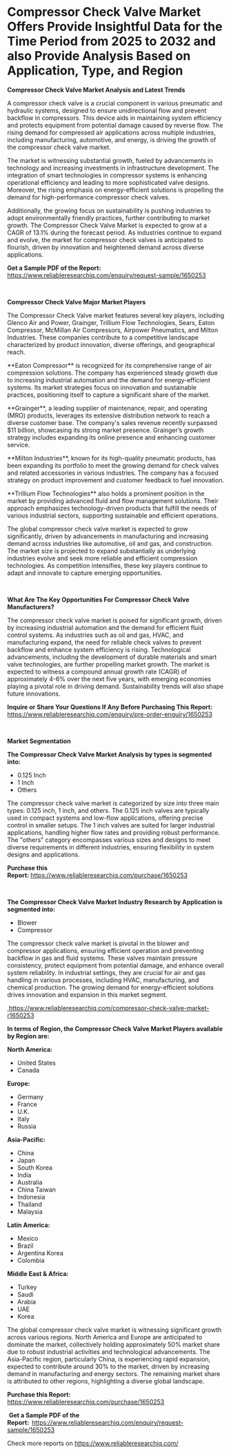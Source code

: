 <p><h1>Compressor Check Valve Market Offers Provide Insightful Data for the Time Period from 2025 to 2032 and also Provide Analysis Based on Application, Type, and Region</h1></p><p><strong>Compressor Check Valve Market Analysis and Latest Trends</strong></p>
<p><p>A compressor check valve is a crucial component in various pneumatic and hydraulic systems, designed to ensure unidirectional flow and prevent backflow in compressors. This device aids in maintaining system efficiency and protects equipment from potential damage caused by reverse flow. The rising demand for compressed air applications across multiple industries, including manufacturing, automotive, and energy, is driving the growth of the compressor check valve market.</p><p>The market is witnessing substantial growth, fueled by advancements in technology and increasing investments in infrastructure development. The integration of smart technologies in compressor systems is enhancing operational efficiency and leading to more sophisticated valve designs. Moreover, the rising emphasis on energy-efficient solutions is propelling the demand for high-performance compressor check valves.</p><p>Additionally, the growing focus on sustainability is pushing industries to adopt environmentally friendly practices, further contributing to market growth. The Compressor Check Valve Market is expected to grow at a CAGR of 13.1% during the forecast period. As industries continue to expand and evolve, the market for compressor check valves is anticipated to flourish, driven by innovation and heightened demand across diverse applications.</p></p>
<p><strong>Get a Sample PDF of the Report:&nbsp;</strong> <a href="https://www.reliableresearchiq.com/enquiry/request-sample/1650253?utm_campaign=2188&utm_medium=2&utm_source=Github&utm_content=ia&utm_term=17022025&utm_id=compressor-check-valve">https://www.reliableresearchiq.com/enquiry/request-sample/1650253</a></p>
<p>&nbsp;</p>
<p><strong>Compressor Check Valve Major Market Players</strong></p>
<p><p>The Compressor Check Valve market features several key players, including Glenco Air and Power, Grainger, Trillium Flow Technologies, Sears, Eaton Compressor, McMillan Air Compressors, Airpower Pneumatics, and Milton Industries. These companies contribute to a competitive landscape characterized by product innovation, diverse offerings, and geographical reach.</p><p>**Eaton Compressor** is recognized for its comprehensive range of air compression solutions. The company has experienced steady growth due to increasing industrial automation and the demand for energy-efficient systems. Its market strategies focus on innovation and sustainable practices, positioning itself to capture a significant share of the market.</p><p>**Grainger**, a leading supplier of maintenance, repair, and operating (MRO) products, leverages its extensive distribution network to reach a diverse customer base. The company's sales revenue recently surpassed $11 billion, showcasing its strong market presence. Grainger’s growth strategy includes expanding its online presence and enhancing customer service.</p><p>**Milton Industries**, known for its high-quality pneumatic products, has been expanding its portfolio to meet the growing demand for check valves and related accessories in various industries. The company has a focused strategy on product improvement and customer feedback to fuel innovation.</p><p>**Trillium Flow Technologies** also holds a prominent position in the market by providing advanced fluid and flow management solutions. Their approach emphasizes technology-driven products that fulfill the needs of various industrial sectors, supporting sustainable and efficient operations.</p><p>The global compressor check valve market is expected to grow significantly, driven by advancements in manufacturing and increasing demand across industries like automotive, oil and gas, and construction. The market size is projected to expand substantially as underlying industries evolve and seek more reliable and efficient compression technologies. As competition intensifies, these key players continue to adapt and innovate to capture emerging opportunities.</p></p>
<p>&nbsp;</p>
<p><strong>What Are The Key Opportunities For Compressor Check Valve Manufacturers?</strong></p>
<p><p>The compressor check valve market is poised for significant growth, driven by increasing industrial automation and the demand for efficient fluid control systems. As industries such as oil and gas, HVAC, and manufacturing expand, the need for reliable check valves to prevent backflow and enhance system efficiency is rising. Technological advancements, including the development of durable materials and smart valve technologies, are further propelling market growth. The market is expected to witness a compound annual growth rate (CAGR) of approximately 4-6% over the next five years, with emerging economies playing a pivotal role in driving demand. Sustainability trends will also shape future innovations.</p></p>
<p><strong>Inquire or Share Your Questions If Any Before Purchasing This Report:</strong> <a href="https://www.reliableresearchiq.com/enquiry/pre-order-enquiry/1650253?utm_campaign=2188&utm_medium=2&utm_source=Github&utm_content=ia&utm_term=17022025&utm_id=compressor-check-valve">https://www.reliableresearchiq.com/enquiry/pre-order-enquiry/1650253</a></p>
<p>&nbsp;</p>
<p><strong>Market Segmentation</strong></p>
<p><strong>The Compressor Check Valve Market Analysis by types is segmented into:</strong></p>
<p><ul><li>0.125 Inch</li><li>1 Inch</li><li>Others</li></ul></p>
<p><p>The compressor check valve market is categorized by size into three main types: 0.125 inch, 1 inch, and others. The 0.125 inch valves are typically used in compact systems and low-flow applications, offering precise control in smaller setups. The 1 inch valves are suited for larger industrial applications, handling higher flow rates and providing robust performance. The "others" category encompasses various sizes and designs to meet diverse requirements in different industries, ensuring flexibility in system designs and applications.</p></p>
<p><strong>Purchase this Report:&nbsp;</strong><a href="https://www.reliableresearchiq.com/purchase/1650253?utm_campaign=2188&utm_medium=2&utm_source=Github&utm_content=ia&utm_term=17022025&utm_id=compressor-check-valve">https://www.reliableresearchiq.com/purchase/1650253</a></p>
<p>&nbsp;</p>
<p><strong>The Compressor Check Valve Market Industry Research by Application is segmented into:</strong></p>
<p><ul><li>Blower</li><li>Compressor</li></ul></p>
<p><p>The compressor check valve market is pivotal in the blower and compressor applications, ensuring efficient operation and preventing backflow in gas and fluid systems. These valves maintain pressure consistency, protect equipment from potential damage, and enhance overall system reliability. In industrial settings, they are crucial for air and gas handling in various processes, including HVAC, manufacturing, and chemical production. The growing demand for energy-efficient solutions drives innovation and expansion in this market segment.</p></p>
<p><a href="https://www.reliableresearchiq.com/compressor-check-valve-market-r1650253?utm_campaign=2188&utm_medium=2&utm_source=Github&utm_content=ia&utm_term=17022025&utm_id=compressor-check-valve">&nbsp;https://www.reliableresearchiq.com/compressor-check-valve-market-r1650253</a></p>
<p><strong>In terms of Region, the Compressor Check Valve Market Players available by Region are:</strong></p>
<p>
    <p> <strong> North America: </strong>
        <ul>
            <li>United States</li>
            <li>Canada</li>
        </ul>
        </p> 
    <p> <strong> Europe: </strong>
        <ul>
            <li>Germany</li>
            <li>France</li>
            <li>U.K.</li>
            <li>Italy</li>
            <li>Russia</li>
        </ul>
        </p> 
    <p> <strong> Asia-Pacific: </strong>
        <ul>
            <li>China</li>
            <li>Japan</li>
            <li>South Korea</li>
            <li>India</li>
            <li>Australia</li>
            <li>China Taiwan</li>
            <li>Indonesia</li>
            <li>Thailand</li>
            <li>Malaysia</li>
        </ul>
        </p> 
    <p> <strong> Latin America: </strong>
        <ul>
            <li>Mexico</li>
            <li>Brazil</li>
            <li>Argentina Korea</li>
            <li>Colombia</li>
        </ul>
        </p> 
    <p> <strong> Middle East & Africa: </strong>
        <ul>
            <li>Turkey</li>
            <li>Saudi</li>
            <li>Arabia</li>
            <li>UAE</li>
            <li>Korea</li>
        </ul>
    </p>
    </p>
<p><p>The global compressor check valve market is witnessing significant growth across various regions. North America and Europe are anticipated to dominate the market, collectively holding approximately 50% market share due to robust industrial activities and technological advancements. The Asia-Pacific region, particularly China, is experiencing rapid expansion, expected to contribute around 30% to the market, driven by increasing demand in manufacturing and energy sectors. The remaining market share is attributed to other regions, highlighting a diverse global landscape.</p></p>
<p><strong>Purchase this Report: </strong><a href="https://www.reliableresearchiq.com/purchase/1650253?utm_campaign=2188&utm_medium=2&utm_source=Github&utm_content=ia&utm_term=17022025&utm_id=compressor-check-valve">https://www.reliableresearchiq.com/purchase/1650253</a></p>
<p>&nbsp;<strong>Get a Sample PDF of the Report:&nbsp;&nbsp;</strong><a href="https://www.reliableresearchiq.com/enquiry/request-sample/1650253?utm_campaign=2188&utm_medium=2&utm_source=Github&utm_content=ia&utm_term=17022025&utm_id=compressor-check-valve">https://www.reliableresearchiq.com/enquiry/request-sample/1650253</a></p>
<p><strong></strong></p>
<p>Check more reports on <a href="https://www.reliableresearchiq.com/?utm_campaign=2188&utm_medium=2&utm_source=Github&utm_content=ia&utm_term=17022025&utm_id=compressor-check-valve">https://www.reliableresearchiq.com/</a></p>